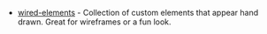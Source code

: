 - [wired-elements](https://github.com/rough-stuff/wired-elements) - Collection of custom elements that appear hand drawn. Great for wireframes or a fun look.
